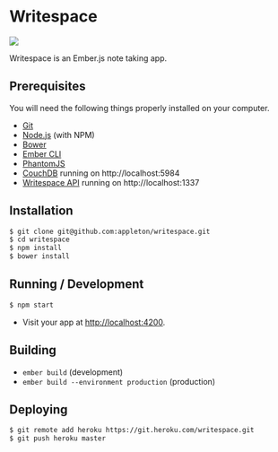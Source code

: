 # Writespace

![](https://codeship.com/projects/bf548700-d884-0133-d34e-5e1dcb628de7/status?branch=master)

Writespace is an Ember.js note taking app.

## Prerequisites

You will need the following things properly installed on your computer.

* [Git](http://git-scm.com/)
* [Node.js](http://nodejs.org/) (with NPM)
* [Bower](http://bower.io/)
* [Ember CLI](http://www.ember-cli.com/)
* [PhantomJS](http://phantomjs.org/)
* [CouchDB](http://couchdb.apache.org/) running on http://localhost:5984
* [Writespace API](https://github.com/appleton/writespace-api) running on http://localhost:1337

## Installation

```bash
$ git clone git@github.com:appleton/writespace.git
$ cd writespace
$ npm install
$ bower install
```

## Running / Development

```bash
$ npm start
```
* Visit your app at [http://localhost:4200](http://localhost:4200).

## Building

* `ember build` (development)
* `ember build --environment production` (production)

## Deploying

```bash
$ git remote add heroku https://git.heroku.com/writespace.git
$ git push heroku master
```
